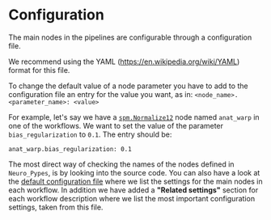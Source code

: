 
# Configuration

The main nodes in the pipelines are configurable through a
configuration file.

We recommend using the YAML (https://en.wikipedia.org/wiki/YAML)
format for this file.

To change the default value of a node parameter you
have to add to the configuration file an entry for the value
you want, as in: `<node_name>.<parameter_name>: <value>`

For example, let's say we have a
[`spm.Normalize12`](http://nipype.readthedocs.io/en/latest/interfaces/generated/interfaces.spm/preprocess.html#normalize12)
node named `anat_warp` in one of the workflows.
We want to set the value of the parameter `bias_regularization` to `0.1`.
The entry should be:

```
anat_warp.bias_regularization: 0.1
```

The most direct way of checking the names of the nodes defined in
`Neuro_Pypes`, is by looking into the source code.
You can also have a look at the
[default configuration file](https://github.com/Neurita/pypes/blob/master/docs/pypes_config.yml)
where we list the settings for the main nodes in each workflow.
In addition we have added a **"Related settings"** section for each
workflow description where we list the most important configuration
settings, taken from this file.
